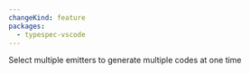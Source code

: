 ```yaml
---
changeKind: feature
packages:
  - typespec-vscode
---
```


Select multiple emitters to generate multiple codes at one time